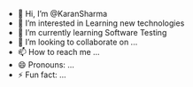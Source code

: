 - 👋 Hi, I’m @KaranSharma
- 👀 I’m interested in Learning new technologies
- 🌱 I’m currently learning Software Testing
- 💞️ I’m looking to collaborate on ...
- 📫 How to reach me ...
- 😄 Pronouns: ...
- ⚡ Fun fact: ...

<!---
Karan9s-max/Karan9s-max is a ✨ special ✨ repository because its `README.md` (this file) appears on your GitHub profile.
You can click the Preview link to take a look at your changes.
--->
